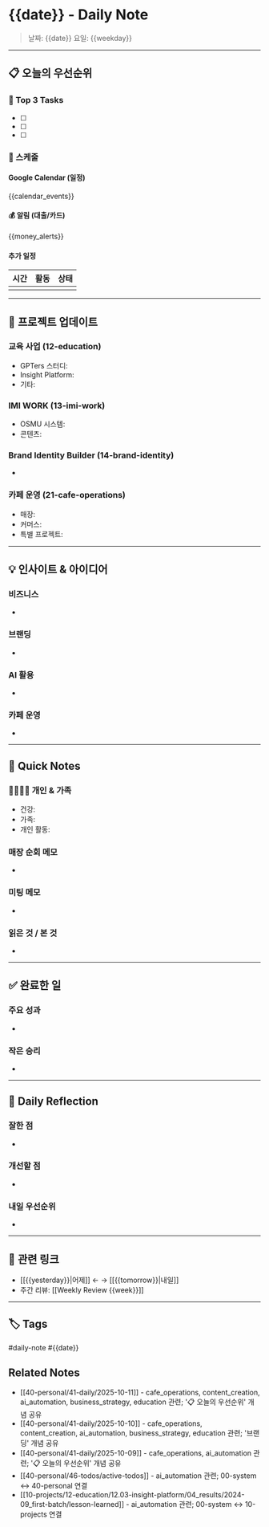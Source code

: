 # {{date}} - Daily Note

> 날짜: {{date}}
> 요일: {{weekday}}

---

## 📋 오늘의 우선순위

### 🎯 Top 3 Tasks
- [ ]
- [ ]
- [ ]

### 📅 스케줄

#### Google Calendar (일정)
{{calendar_events}}

#### 💰 알림 (대출/카드)
{{money_alerts}}

#### 추가 일정
| 시간 | 활동 | 상태 |
|------|------|------|
|  |  |  |

---

## 💼 프로젝트 업데이트

### 교육 사업 (12-education)
- GPTers 스터디:
- Insight Platform:
- 기타:

### IMI WORK (13-imi-work)
- OSMU 시스템:
- 콘텐츠:

### Brand Identity Builder (14-brand-identity)
-

### 카페 운영 (21-cafe-operations)
- 매장:
- 커머스:
- 특별 프로젝트:

---

## 💡 인사이트 & 아이디어

### 비즈니스
-

### 브랜딩
-

### AI 활용
-

### 카페 운영
-

---

## 📝 Quick Notes

### 👨‍👩‍👧‍👦 개인 & 가족
- 건강:
- 가족:
- 개인 활동:

### 매장 순회 메모
-

### 미팅 메모
-

### 읽은 것 / 본 것
-

---

## ✅ 완료한 일

### 주요 성과
-

### 작은 승리
-

---

## 🤔 Daily Reflection

### 잘한 점
-

### 개선할 점
-

### 내일 우선순위
-

---

## 🔗 관련 링크

- [[{{yesterday}}|어제]] ← → [[{{tomorrow}}|내일]]
- 주간 리뷰: [[Weekly Review {{week}}]]

---

## 🏷️ Tags

#daily-note #{{date}}

## Related Notes

- [[40-personal/41-daily/2025-10-11]] - cafe_operations, content_creation, ai_automation, business_strategy, education 관련; '📋 오늘의 우선순위' 개념 공유
- [[40-personal/41-daily/2025-10-10]] - cafe_operations, content_creation, ai_automation, business_strategy, education 관련; '브랜딩' 개념 공유
- [[40-personal/41-daily/2025-10-09]] - cafe_operations, ai_automation 관련; '📋 오늘의 우선순위' 개념 공유
- [[40-personal/46-todos/active-todos]] - ai_automation 관련; 00-system ↔ 40-personal 연결
- [[10-projects/12-education/12.03-insight-platform/04_results/2024-09_first-batch/lesson-learned]] - ai_automation 관련; 00-system ↔ 10-projects 연결
